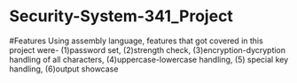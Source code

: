 # Security-System-341_Project
#Features 
Using assembly language, features that got covered in this project were- 
(1)password set,
(2)strength check, 
(3)encryption-dycryption handling of all characters, 
(4)uppercase-lowercase handling,
(5) special key handling,
(6)output showcase
